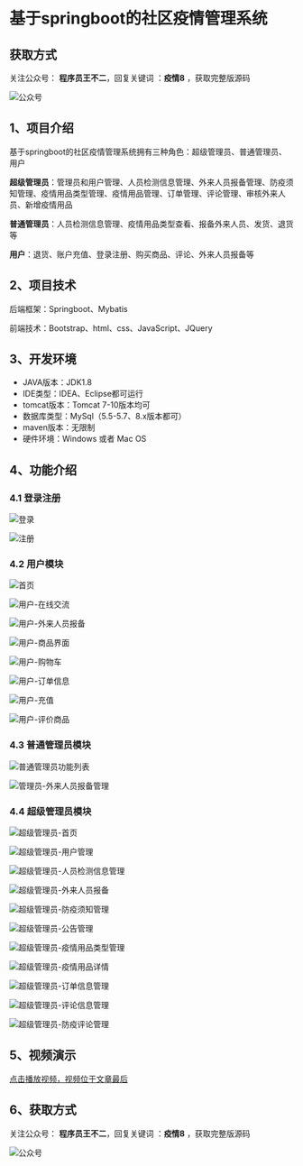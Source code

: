 # 基于springboot的社区疫情管理系统

## 获取方式

关注公众号： **程序员王不二**，回复关键词  ：**疫情8** ，获取完整版源码

![公众号](https://project-images-1256969109.cos.ap-chongqing.myqcloud.com/Typora-Images/202205281253739.png)

## 1、项目介绍

基于springboot的社区疫情管理系统拥有三种角色：超级管理员、普通管理员、用户

**超级管理员**：管理员和用户管理、人员检测信息管理、外来人员报备管理、防疫须知管理、疫情用品类型管理、疫情用品管理、订单管理、评论管理、审核外来人员、新增疫情用品

**普通管理员**：人员检测信息管理、疫情用品类型查看、报备外来人员、发货、退货等

**用户**：退货、账户充值、登录注册、购买商品、评论、外来人员报备等


## 2、项目技术

后端框架：Springboot、Mybatis

前端技术：Bootstrap、html、css、JavaScript、JQuery

## 3、开发环境

- JAVA版本：JDK1.8
- IDE类型：IDEA、Eclipse都可运行
- tomcat版本：Tomcat 7-10版本均可
- 数据库类型：MySql（5.5-5.7、8.x版本都可） 
- maven版本：无限制
- 硬件环境：Windows 或者 Mac OS


## 4、功能介绍

### 4.1 登录注册

![登录](https://project-images-1256969109.cos.ap-chongqing.myqcloud.com/Typora-Images/202211182313554.jpg)

![注册](https://project-images-1256969109.cos.ap-chongqing.myqcloud.com/Typora-Images/202211182313020.jpg)

### 4.2 用户模块

![首页](https://project-images-1256969109.cos.ap-chongqing.myqcloud.com/Typora-Images/202211182314257.jpg)

![用户-在线交流](https://project-images-1256969109.cos.ap-chongqing.myqcloud.com/Typora-Images/202211182314022.jpg)

![用户-外来人员报备](https://project-images-1256969109.cos.ap-chongqing.myqcloud.com/Typora-Images/202211182314684.jpg)

![用户-商品界面](https://project-images-1256969109.cos.ap-chongqing.myqcloud.com/Typora-Images/202211182314754.jpg)

![用户-购物车](https://project-images-1256969109.cos.ap-chongqing.myqcloud.com/Typora-Images/202211182314946.jpg)

![用户-订单信息](https://project-images-1256969109.cos.ap-chongqing.myqcloud.com/Typora-Images/202211182314502.jpg)

![用户-充值](https://project-images-1256969109.cos.ap-chongqing.myqcloud.com/Typora-Images/202211182314147.jpg)

![用户-评价商品](https://project-images-1256969109.cos.ap-chongqing.myqcloud.com/Typora-Images/202211182314336.jpg)

### 4.3 普通管理员模块

![普通管理员功能列表](https://project-images-1256969109.cos.ap-chongqing.myqcloud.com/Typora-Images/202211182314022.jpg)

![管理员-外来人员报备管理](https://project-images-1256969109.cos.ap-chongqing.myqcloud.com/Typora-Images/202211182314620.jpg)

### 4.4 超级管理员模块

![超级管理员-首页](https://project-images-1256969109.cos.ap-chongqing.myqcloud.com/Typora-Images/202211182314575.jpg)

![超级管理员-用户管理](https://project-images-1256969109.cos.ap-chongqing.myqcloud.com/Typora-Images/202211182314672.jpg)

![超级管理员-人员检测信息管理](https://project-images-1256969109.cos.ap-chongqing.myqcloud.com/Typora-Images/202211182315868.jpg)

![超级管理员-外来人员报备](https://project-images-1256969109.cos.ap-chongqing.myqcloud.com/Typora-Images/202211182315828.jpg)

![超级管理员-防疫须知管理](https://project-images-1256969109.cos.ap-chongqing.myqcloud.com/Typora-Images/202211182315909.jpg)

![超级管理员-公告管理](https://project-images-1256969109.cos.ap-chongqing.myqcloud.com/Typora-Images/202211182315990.jpg)

![超级管理员-疫情用品类型管理](https://project-images-1256969109.cos.ap-chongqing.myqcloud.com/Typora-Images/202211182315943.jpg)

![超级管理员-疫情用品详情](https://project-images-1256969109.cos.ap-chongqing.myqcloud.com/Typora-Images/202211182315883.jpg)

![超级管理员-订单信息管理](https://project-images-1256969109.cos.ap-chongqing.myqcloud.com/Typora-Images/202211182315815.jpg)

![超级管理员-评论信息管理](https://project-images-1256969109.cos.ap-chongqing.myqcloud.com/Typora-Images/202211182315198.jpg)

![超级管理员-防疫评论管理](https://project-images-1256969109.cos.ap-chongqing.myqcloud.com/Typora-Images/202211182315366.jpg)

## 5、视频演示

[点击播放视频，视频位于文章最后](输入链接)

## 6、获取方式

关注公众号： **程序员王不二**，回复关键词  ：**疫情8** ，获取完整版源码



![公众号](https://project-images-1256969109.cos.ap-chongqing.myqcloud.com/Typora-Images/202205281253739.png)

